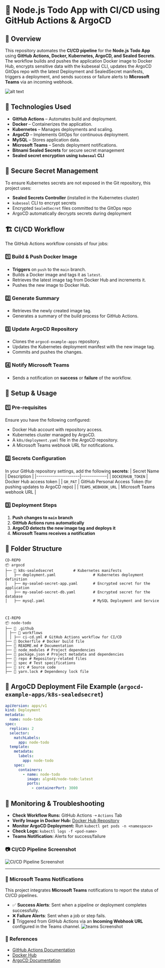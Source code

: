 # 🚀 Node.js Todo App with CI/CD using GitHub Actions & ArgoCD

## 📌 Overview


This repository automates the **CI/CD pipeline** for the **Node.js Todo App** using **GitHub Actions, Docker, Kubernetes, ArgoCD, and Sealed Secrets**. The workflow builds and pushes the application Docker image to Docker Hub, encrypts sensitive data with the kubeseal CLI, updates the ArgoCD GitOps repo with the latest Deployment and SealedSecret manifests, triggers a deployment, and sends success or failure alerts to **Microsoft Teams** via an incoming webhook.

![alt text](<repo/1.svg>)

## 🔧 Technologies Used
- **GitHub Actions** – Automates build and deployment.
- **Docker** – Containerizes the application.
- **Kubernetes** – Manages deployments and scaling.
- **ArgoCD** – Implements GitOps for continuous deployment.
- **MySQL** – Stores application data.
- **Microsoft Teams** – Sends deployment notifications.
- **Bitnami Sealed Secrets** for secure secret management
- **Sealed secret encryption using `kubeseal` CLI**

## 🔐 Secure Secret Management

To ensure Kubernetes secrets are not exposed in the Git repository, this project uses:

- **Sealed Secrets Controller** (installed in the Kubernetes cluster)
- `kubeseal` CLI to encrypt secrets
- Encrypted `SealedSecret` files committed to the GitOps repo
- ArgoCD automatically decrypts secrets during deployment

## 🏗️ CI/CD Workflow
The GitHub Actions workflow consists of four jobs:

### 1️⃣ **Build & Push Docker Image**
- **Triggers** on `push` to the `main` branch.
- Builds a Docker image and tags it as `latest`.
- Retrieves the latest image tag from Docker Hub and increments it.
- Pushes the new image to Docker Hub.

### 2️⃣ **Generate Summary**
- Retrieves the newly created image tag.
- Generates a summary of the build process for GitHub Actions.

### 3️⃣ **Update ArgoCD Repository**
- Clones the `argocd-example-apps` repository.
- Updates the Kubernetes deployment manifest with the new image tag.
- Commits and pushes the changes.

### 4️⃣ **Notify Microsoft Teams**
- Sends a notification on **success** or **failure** of the workflow.

## 📜 Setup & Usage
### 1️⃣ **Pre-requisites**
Ensure you have the following configured:
- Docker Hub account with repository access.
- Kubernetes cluster managed by ArgoCD.
- A `k8s/deployment.yaml` file in the ArgoCD repository.
- A Microsoft Teams webhook URL for notifications.

### 2️⃣ **Secrets Configuration**
In your GitHub repository settings, add the following **secrets**:
| Secret Name          | Description |
|----------------------|-------------|
| `DOCKERHUB_TOKEN`   | Docker Hub access token |
| `GH_PAT`            | GitHub Personal Access Token (for pushing updates to ArgoCD repo) |
| `TEAMS_WEBHOOK_URL` | Microsoft Teams webhook URL |

### 3️⃣ **Deployment Steps**
1. **Push changes to `main` branch**
2. **GitHub Actions runs automatically**
3. **ArgoCD detects the new image tag and deploys it**
4. **Microsoft Teams receives a notification**

## 📂 Folder Structure
```
CD-REPO
📦 argocd
├── 📂 k8s-sealedsecret         # Kubernetes manifests
│   ├── deployment.yaml                 # Kubernetes deployment definition
│   ├── my-sealed-secret-app.yaml       # Encrypted secret for the application
│   ├── my-sealed-secret-db.yaml        # Encrypted secret for the database
│   ├── mysql.yaml                      # MySQL Deployment and Service



```
```
CI-REPO
📦 node-todo
├── 📂 .github
│ ├── 📂 workflows
│ │ ├── ci-cd.yml # GitHub Actions workflow for CI/CD
├── 📄 Dockerfile # Docker build file
├── 📄 README.md # Documentation
├── 📂 node_modules # Project dependencies
├── 📄 package.json # Project metadata and dependencies
├── 📂 repo # Repository-related files
├── 📂 spec # Test specifications
├── 📂 src # Source code
├── 📄 yarn.lock # Dependency lock file
```
## 🎯 ArgoCD Deployment File Example (`argocd-example-apps/k8s-sealedsecret`)

```yaml
apiVersion: apps/v1
kind: Deployment
metadata:
  name: node-todo
spec:
  replicas: 2
  selector:
    matchLabels:
      app: node-todo
  template:
    metadata:
      labels:
        app: node-todo
    spec:
      containers:
        - name: node-todo
          image: algn48/node-todo:latest
          ports:
            - containerPort: 3000
```

## 📌 Monitoring & Troubleshooting
- **Check Workflow Runs:** GitHub Actions ➝ `Actions` Tab
- **Verify Image in Docker Hub:** [Docker Hub Repository](https://hub.docker.com/r/algn48/node-todo)
- **Monitor ArgoCD Deployment:** Run `kubectl get pods -n <namespace>`
- **Check Logs:** `kubectl logs -f <pod-name>`
- **Teams Notification:** Alerts for success/failure

### 📷 CI/CD Pipeline Screenshot

![CI/CD Pipeline Screenshot](repo/image.png)

---

### 📢 Microsoft Teams Notifications

This project integrates **Microsoft Teams** notifications to report the status of CI/CD pipelines.

- ✅ **Success Alerts**: Sent when a pipeline or deployment completes successfully.
- ❌ **Failure Alerts**: Sent when a job or step fails.
- 🔄 Triggered from GitHub Actions via an **Incoming Webhook URL** configured in the Teams channel.
![teams Screenshot](repo/teams.png)


### 🔗 References
- [GitHub Actions Documentation](https://docs.github.com/en/actions)
- [Docker Hub](https://hub.docker.com)
- [ArgoCD Documentation](https://argo-cd.readthedocs.io/)

